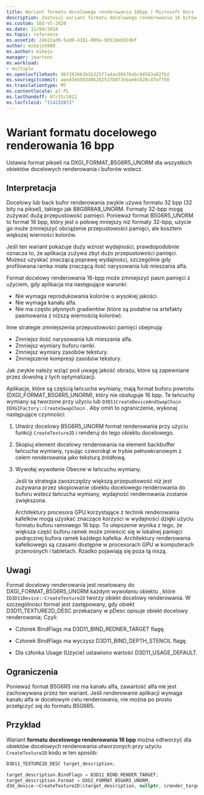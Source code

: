 ```yaml
---
title: Wariant formatu docelowego renderowania 16bpp | Microsoft Docs
description: Zastosuj wariant formatu docelowego renderowania 16 bitów na piksel (bpp), ustawiając format pikseli na wartość DXGI_FORMAT_B5G6R5_UNORM dla wszystkich obiektów docelowych renderowania i buforów wstecz.
ms.custom: SEO-VS-2020
ms.date: 11/04/2016
ms.topic: reference
ms.assetid: 24b22ad9-5ad0-4161-809a-9b518eb924bf
author: mikejo5000
ms.author: mikejo
manager: jmartens
ms.workload:
- multiple
ms.openlocfilehash: 96f202663b1b325f7a4ac86876abc94563a02fb2
ms.sourcegitcommit: aeed3eb503d0b282537b073ebae8c028c4fef750
ms.translationtype: MT
ms.contentlocale: pl-PL
ms.lasthandoff: 07/15/2021
ms.locfileid: "114232872"
---
```

# <a name="16-bpp-render-target-format-variant"></a>Wariant formatu docelowego renderowania 16 bpp
Ustawia format pikseli na DXGI_FORMAT_B5G6R5_UNORM dla wszystkich obiektów docelowych renderowania i buforów wstecz.

## <a name="interpretation"></a>Interpretacja
 Docelowy lub back bufor renderowania zwykle używa formatu 32 bpp (32 bity na piksel), takiego jak B8G8R8A8_UNORM. Formaty 32-bpp mogą zużywać dużą przepustowość pamięci. Ponieważ format B5G6R5_UNORM to format 16 bpp, który jest o połowę mniejszy niż formaty 32-bpp, użycie go może zmniejszyć obciążenie przepustowości pamięci, ale kosztem większej wierności kolorów.

 Jeśli ten wariant pokazuje duży wzrost wydajności, prawdopodobnie oznacza to, że aplikacja zużywa zbyt dużo przepustowości pamięci. Możesz uzyskać znaczącą poprawę wydajności, szczególnie gdy profilowana ramka miała znaczącą ilość narysowania lub mieszania alfa.

Format docelowy renderowania 16-bpp może zmniejszyć pasm pamięci z użyciem, gdy aplikacja ma następujące warunki:
- Nie wymaga reprodukowania kolorów o wysokiej jakości.
- Nie wymaga kanału alfa.
- Nie ma często płynnych gradientów (które są podatne na artefakty pasmowania z niższą wiernością kolorów).

Inne strategie zmniejszenia przepustowości pamięci obejmują:
- Zmniejsz ilość narysowania lub mieszania alfa.
- Zmniejsz wymiary buforu ramki.
- Zmniejsz wymiary zasobów tekstury.
- Zmniejszenie kompresji zasobów tekstury.

Jak zwykle należy wziąć pod uwagę jakość obrazu, które są zapewniane przez dowolną z tych optymalizacji.

Aplikacje, które są częścią łańcucha wymiany, mają format buforu powrotu (DXGI_FORMAT_B5G6R5_UNORM), który nie obsługuje 16 bpp. Te łańcuchy wymiany są tworzone przy użyciu lub `D3D11CreateDeviceAndSwapChain` `IDXGIFactory::CreateSwapChain` . Aby omiń to ograniczenie, wykonaj następujące czynności:
1. Utwórz docelowy B5G6R5_UNORM format renderowania przy użyciu funkcji `CreateTexture2D` i renderuj do tego obiektu docelowego.
2. Skopiuj element docelowy renderowania na element backbuffer łańcucha wymiany, rysując czworokąt w trybie pełnoekranowym z celem renderowania jako teksturą źródłową.
3. Wywołaj wywołanie Obecne w łańcuchu wymiany.

   Jeśli ta strategia zaoszczędzy większą przepustowość niż jest zużywana przez skopiowanie obiektu docelowego renderowania do buforu wstecz łańcucha wymiany, wydajność renderowania zostanie zwiększona.

   Architektury procesora GPU korzystające z technik renderowania kafelków mogą uzyskać znaczące korzyści w wydajności dzięki użyciu formatu buforu ramowego 16 bpp. To ulepszenie wynika z tego, że większa część buforu ramek może zmieścić się w lokalnej pamięci podręcznej bufora ramek każdego kafelka. Architektury renderowania kafelkowego są czasami dostępne w procesorach GPU w komputerach przenośnych i tabletach. Rzadko pojawiają się poza tą niszą.

## <a name="remarks"></a>Uwagi
 Format docelowy renderowania jest resetowany do DXGI_FORMAT_B5G6R5_UNORM każdym wywołaniu obiektu , które `ID3D11Device::CreateTexture2D` tworzy obiekt docelowy renderowania. W szczególności format jest zastępowany, gdy obiekt D3D11_TEXTURE2D_DESC przekazany w pDesc opisuje obiekt docelowy renderowania; Czyli:

- Członek BindFlags ma D3D11_BIND_REDNER_TARGET flagę.

- Członek BindFlags ma wyczysz D3D11_BIND_DEPTH_STENCIL flagę.

- Dla członka Usage (Użycie) ustawiono wartość D3D11_USAGE_DEFAULT.

## <a name="restrictions-and-limitations"></a>Ograniczenia
 Ponieważ format B5G6R5 nie ma kanału alfa, zawartość alfa nie jest zachowywana przez ten wariant. Jeśli renderowanie aplikacji wymaga kanału alfa w docelowym celu renderowania, nie można po prostu przełączyć się do formatu B5G6R5.

## <a name="example"></a>Przykład
 Wariant **formatu docelowego renderowania 16 bpp** można odtworzyć dla obiektów docelowych renderowania utworzonych przy użyciu `CreateTexture2D` kodu w ten sposób:

```cpp
D3D11_TEXTURE2D_DESC target_description;

target_description.BindFlags = D3D11_BIND_RENDER_TARGET;
target_description.Format = DXGI_FORMAT_B5G6R5_UNORM;
d3d_device->CreateTexture2D(&target_description, nullptr, &render_target);
```
